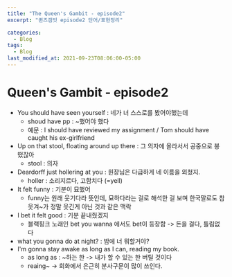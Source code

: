 ```yaml
---
title: "The Queen's Gambit - episode2"
excerpt: "퀸즈갬빗 episode2 단어/표현정리"

categories:
  - Blog
tags:
  - Blog
last_modified_at: 2021-09-23T08:06:00-05:00
---
```

# Queen's Gambit - episode2

- You should have seen yourself : 네가 너 스스로를 봤어야했는데
  - shoud have pp : ~했어야 했다
  - 예문 : I should have reviewed my assignment / Tom should have caught his ex-girlfriend
- Up on that stool, floating around up there : 그 의자에 올라서서 공중으로 붕 떴잖아
  - stool : 의자
- Deardorff just hollering at you : 원장님은 다급하게 네 이름을 외쳤지.
  - holler : 소리지르다, 고함치다 (=yell)
- It felt funny : 기분이 묘했어
  - funny는 원래 웃기다라 뜻인데, 묘하다라는 걸로 해석한 걸 보며 한국말로도 참 웃겨~가 정말 웃긴게 아닌 것과 같은 맥락
- I bet it felt good : 기분 끝내줬겠지
  - 블랙핑크 노래인 bet you wanna 에서도 bet이 등장함 -> 돈을 걸다, 틀림없다
- what you gonna do at night? : 밤에 너 뭐할거야?
- I'm gonna stay awake as long as I can, reading my book.
  - as long as : ~하는 한 -> 내가 할 수 있는 한 버틸 것이다
  - reaing~ -> 회화에서 은근히 분사구문이 많이 쓰인다.
